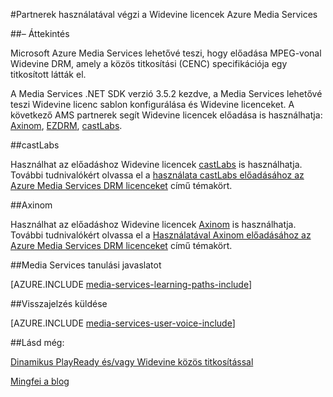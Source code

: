 <properties 
    pageTitle="Partnerek használatával végzi a Widevine licencek Azure Media Services |} Microsoft Azure" 
    description="Ez a cikk azt ismerteti, hogyan használhatja Azure Media Services (AMS), amely a PlayReady és a Widevine DRMs AMS dinamikusan titkosítja adatfolyam előadásához. A PlayReady licenc Media Services PlayReady licenc kiszolgáló származik, és Widevine licenc hozta castLabs licenc kiszolgáló." 
    services="media-services" 
    documentationCenter="" 
    authors="Juliako" 
    manager="erikre" 
    editor=""/>

<tags 
    ms.service="media-services" 
    ms.workload="media" 
    ms.tgt_pltfrm="na" 
    ms.devlang="na" 
    ms.topic="article" 
    ms.date="09/26/2016"  
    ms.author="juliako"/>

#<a name="using-partners-to-deliver-widevine-licenses-to-azure-media-services"></a>Partnerek használatával végzi a Widevine licencek Azure Media Services

##<a name="overview"></a>– Áttekintés

Microsoft Azure Media Services lehetővé teszi, hogy előadása MPEG-vonal Widevine DRM, amely a közös titkosítási (CENC) specifikációja egy titkosított látták el.

A Media Services .NET SDK verzió 3.5.2 kezdve, a Media Services lehetővé teszi Widevine licenc sablon konfigurálása és Widevine licenceket. A következő AMS partnerek segít Widevine licencek előadása is használhatja: [Axinom](http://www.axinom.com/press/ibc-axinom-drm-6/), [EZDRM](http://ezdrm.com/), [castLabs](http://castlabs.com/company/partners/azure/).

##<a name="castlabs"></a>castLabs

Használhat az előadáshoz Widevine licencek [castLabs](http://castlabs.com/company/partners/azure/) is használhatja. További tudnivalókért olvassa el a [használata castLabs előadásához az Azure Media Services DRM licenceket](media-services-castlabs-integration.md) című témakört.

##<a name="axinom"></a>Axinom

Használhat az előadáshoz Widevine licencek [Axinom](http://www.axinom.com/press/ibc-axinom-drm-6/) is használhatja. További tudnivalókért olvassa el a [Használatával Axinom előadásához az Azure Media Services DRM licenceket](media-services-axinom-integration.md) című témakört.


##<a name="media-services-learning-paths"></a>Media Services tanulási javaslatot

[AZURE.INCLUDE [media-services-learning-paths-include](../../includes/media-services-learning-paths-include.md)]

##<a name="provide-feedback"></a>Visszajelzés küldése

[AZURE.INCLUDE [media-services-user-voice-include](../../includes/media-services-user-voice-include.md)]

##<a name="see-also"></a>Lásd még:

[Dinamikus PlayReady és/vagy Widevine közös titkosítással](media-services-protect-with-drm.md)

[Mingfei a blog](https://azure.microsoft.com/blog/azure-media-services-adds-google-widevine-packaging-for-delivering-multi-drm-stream/)

